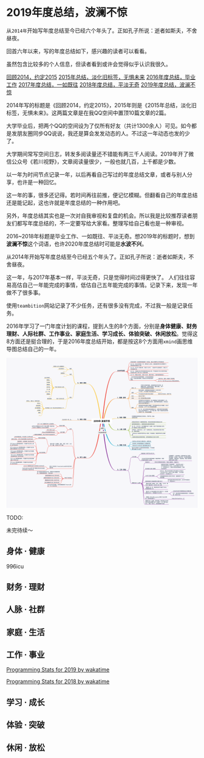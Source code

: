# 2019年度总结，波澜不惊

从`2014年`开始写年度总结至今已经六个年头了。正如孔子所说：逝者如斯夫，不舍昼夜。

回首六年以来，写的年度总结如下，感兴趣的读者可以看看。

虽然包含比较多的个人信息，但读者看到或许会觉得似乎认识我很久。

[回顾2014，约定2015](http://user.qzone.qq.com/1019963719/blog/1422275707)
[2015年总结，淡化旧标签，无惧未来](http://user.qzone.qq.com/1019963719/blog/1451822274)
[2016年度总结，毕业工作](https://www.lxchuan12.cn/annual-summary/2016/)
[2017年度总结，一如既往](https://www.lxchuan12.cn/annual-summary/2017/)
[2018年度总结，平淡无奇](https://www.lxchuan12.cn/annual-summary/2018/)
[2019年度总结，波澜不惊](https://www.lxchuan12.cn/annual-summary/2019/)

2014年写的标题是《回顾2014，约定2015》，2015年则是《2015年总结，淡化旧标签，无惧未来》。这两篇文章是在我QQ空间中置顶10篇文章的2篇。

大学毕业后，把两个QQ的空间设为了仅所有好友（共计1300余人）可见。如今都是发朋友圈同步QQ说说，我还是算会发发动态的人。不过这一年动态也发的少了。

大学期间常写空间日志，转发多阅读量还不错能有两三千人阅读。2019年开了微信公众号《若川视野》，文章阅读量很少，一般也就几百，上千都是少数。

以一年为时间节点记录一年，以后再看自己写过的年度总结文章，或者与别人分享，也许是一种回忆。

这一年的事，很多还记得。若时间再往前推，便记忆模糊。但翻看自己的年度总结还是能记起，这也许就是年度总结的一种作用吧。

另外，年度总结其实也是一次对自我审视和复盘的机会。所以我是比较推荐读者朋友们都写年度总结的，不一定要写给大家看。整理写给自己看也是一种审视。

2016~2018年标题是毕业工作、一如既往、平淡无奇。想2019年的标题时，想到**波澜不惊**这个词语，也许2020年度总结时可能是**水波不兴**。

从2014年开始写年度总结至今已经五个年头了。正如孔子所说：逝者如斯夫，不舍昼夜。

这一年，与2017年基本一样，平淡无奇，只是觉得时间过得更快了。
人们往往容易高估自己一年能完成的事情，低估自己五年能完成的事情。记录下来，发现一年做不了很多事。

使用`teambition`网站记录了不少任务，还有很多没有完成，不过我一般是记录任务。

2016年学习了一门年度计划的课程，提到人生的8个方面，分别是**身体健康、财务理财、人际社群、工作事业、家庭生活、学习成长、体验突破、休闲放松**。觉得这8方面还是挺合理的，于是2016年度总结开始，都是按这8个方面用`xmind`画思维导图总结自己的一年。

![2019年度总结思维导图](./images/xmind.png)

TODO:

未完待续～

## 身体 · 健康

996icu

## 财务 · 理财

## 人脉 · 社群

## 家庭 · 生活

## 工作 · 事业

[Programming Stats for 2019 by wakatime](https://wakatime.com/a-look-back-at-2019)

[Programming Stats for 2018 by wakatime](https://wakatime.com/a-look-back-at-2018)

## 学习 · 成长

## 体验 · 突破

## 休闲 · 放松
